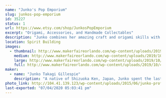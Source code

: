 ```yaml
---
name: "Junko's Pop Emporium"
slug: junkos-pop-emporium
id: 35227
status: 1
url: https://www.etsy.com/shop/JunkosPopEmporium
excerpt: "Origami, Accessories, and Handmade Collectables"
description: "Junko combines her amazing craft and origami skills with her love of pop culture to create one of a kind accessories and origami collectibles! Specializing in dragons and \"chibi\" figures inspired by everything from Star Wars to Pokemon, Junko's Pop Emporium has something to thrill and delight audiences of all ages. For those looking to let their geek flag fly on a daily basis, she also utilizes fun ribbons, fabrics, and charms to create custom clip-in hair bows and accessories. Stop by her exhibit space for all your handmade collectible needs, or simply to admire her wares and talk shop!"
location: Spirit Building
images:
  - thumbnail: http://www.makerfaireorlando.com/wp-content/uploads/2019/10/40684557_1958512930867050_7959094713301073920_n.jpg
    medium: http://www.makerfaireorlando.com/wp-content/uploads/2019/10/40684557_1958512930867050_7959094713301073920_n.jpg
    large: http://www.makerfaireorlando.com/wp-content/uploads/2019/10/40684557_1958512930867050_7959094713301073920_n.jpg
    full: http://www.makerfaireorlando.com/wp-content/uploads/2019/10/40684557_1958512930867050_7959094713301073920_n.jpg
maker:
  - name: "Junko Takagi Gillespie"
    description: "A native of Shizuoka Ken, Japan, Junko spent the last 20+ years teaching Japanese language and culture to elementary school students in Haines City, Florida. She has always created amazing origami creations as a hobby, but recently has discovered an untapped talent for combining her love for pop culture with her technical skills. Junko really enjoys using pop culture as inspiration for her accessories and 3D origami sculptures, and she hopes that the public will find them just as fun!"
photo_link: http://104.41.139.123/wp-content/uploads/2015/06/junko-profile.jpg
last-exported: "07/04/2020 05:03:41 pm"
---
```

